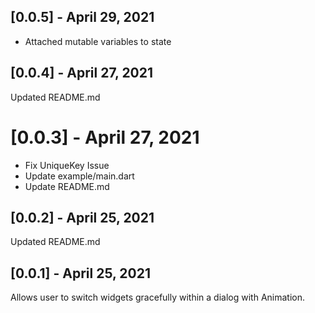 ## [0.0.5] - April 29, 2021

- Attached mutable variables to state

## [0.0.4] - April 27, 2021

Updated README.md

# [0.0.3] - April 27, 2021

- Fix UniqueKey Issue
- Update example/main.dart
- Update README.md

## [0.0.2] - April 25, 2021

Updated README.md

## [0.0.1] - April 25, 2021

Allows user to switch widgets gracefully within a dialog with Animation. 

